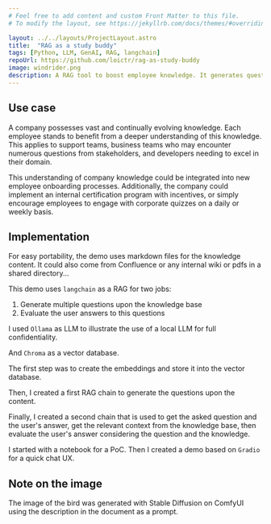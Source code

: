 ```yaml
---
# Feel free to add content and custom Front Matter to this file.
# To modify the layout, see https://jekyllrb.com/docs/themes/#overriding-theme-defaults

layout: ../../layouts/ProjectLayout.astro
title:  "RAG as a study buddy"
tags: [Python, LLM, GenAI, RAG, langchain]
repoUrl: https://github.com/loictr/rag-as-study-buddy
image: windrider.png
description: A RAG tool to boost employee knowledge. It generates questions from company data and evaluates user answers.
---
```


## Use case

A company possesses vast and continually evolving knowledge. Each employee stands to benefit from a deeper understanding of this knowledge. This applies to support teams, business teams who may encounter numerous questions from stakeholders, and developers needing to excel in their domain.

This understanding of company knowledge could be integrated into new employee onboarding processes. Additionally, the company could implement an internal certification program with incentives, or simply encourage employees to engage with corporate quizzes on a daily or weekly basis.

## Implementation

For easy portability, the demo uses markdown files for the knowledge content. It could also come from Confluence or any internal wiki or pdfs in a shared directory...

This demo uses `langchain` as a RAG for two jobs:
1. Generate multiple questions upon the knowledge base
2. Evaluate the user answers to this questions

I used `Ollama` as LLM to illustrate the use of a local LLM for full confidentiality.

And `Chroma` as a vector database.

The first step was to create the embeddings and store it into the vector database.

Then, I created a first RAG chain to generate the questions upon the content.

Finally, I created a second chain that is used to get the asked question and the user's answer, get the relevant context from the knowledge base, then evaluate the user's answer considering the question and the knowledge.

I started with a notebook for a PoC. Then I created a demo based on `Gradio` for a quick chat UX.

## Note on the image

The image of the bird was generated with Stable Diffusion on ComfyUI using the description in the document as a prompt.